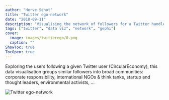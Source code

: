 ```yaml
---
author: "Herve Senot"
title: "Twitter ego-network"
date: "2018-09-11"
description: "Visualising the network of followers for a Twitter handle"
tags: ["twitter", "data viz", "network", "gephi"]
cover:
  image: images/twitterego/0.png
  caption: ""
ShowToc: true
TocOpen: true
---
```


Exploring the users following a given Twitter user (CircularEconomy), this data visualisation groups similar followers into broad communities: corporate responsibility, international NGOs & think tanks, startup and thought leaders, environmental activists, ...

![Twitter ego-network](/images/twitterego/1.png)

